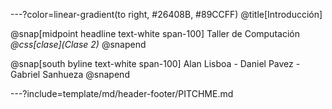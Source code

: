 ---?color=linear-gradient(to right, #26408B, #89CCFF)
@title[Introducción]

@snap[midpoint headline text-white span-100]
Taller de Computación<br>
*@css[clase](Clase 2)*
@snapend

@snap[south byline text-white span-100]
Alan Lisboa - Daniel Pavez - Gabriel Sanhueza
@snapend

---?include=template/md/header-footer/PITCHME.md
